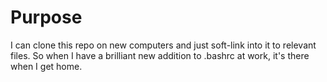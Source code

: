 # Purpose

I can clone this repo on new computers and just soft-link into it to
relevant files.  So when I have a brilliant new addition to .bashrc
at work, it's there when I get home.
